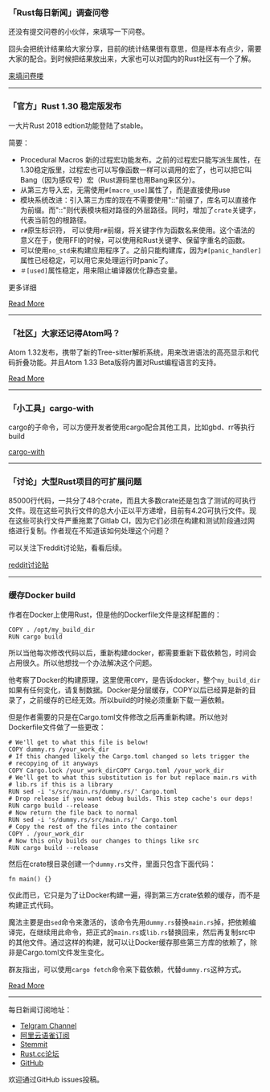 ### 「Rust每日新闻」调查问卷

还没有提交问卷的小伙伴，来填写一下问卷。

回头会把统计结果给大家分享，目前的统计结果很有意思，但是样本有点少，需要大家的配合。到时候把结果放出来，大家也可以对国内的Rust社区有一个了解。

[ 来填问卷喽 ]( https://wj.qq.com/s/2801182/f890 )

---

### 「官方」Rust 1.30 稳定版发布

一大片Rust 2018 edtion功能登陆了stable。

简要：

-  Procedural Macros 新的过程宏功能发布。之前的过程宏只能写派生属性，在1.30稳定版里，过程宏也可以写像函数一样可以调用的宏了，也可以把它叫Bang（因为感叹号）宏（Rust源码里也用Bang来区分）。
-  从第三方导入宏，无需使用`#[macro_use]`属性了，而是直接使用use
-  模块系统改进：引入第三方库的现在不需要使用"::"前缀了，库名可以直接作为前缀。而"::"则代表模块相对路径的外层路径。同时，增加了`crate`关键字，代表当前包的根路径。
- `r#`原生标识符， 可以使用`r#`前缀，将关键字作为函数名来使用。这个语法的意义在于，使用FFI的时候，可以使用和Rust关键字、保留字重名的函数。
-  可以使用`no_std`来构建应用程序了。之前只能构建库，因为`#[panic_handler]`属性已经稳定，可以用它来处理运行时panic了。
- `＃[used]`属性稳定，用来阻止编译器优化静态变量。

更多详细

[Read More](https://blog.rust-lang.org/2018/10/25/Rust-1.30.0.html)

---

### 「社区」大家还记得Atom吗？

Atom 1.32发布，携带了新的Tree-sitter解析系统，用来改进语法的高亮显示和代码折叠功能。并且Atom 1.33 Beta版将内置对Rust编程语言的支持。

[ Read More ](http://blog.atom.io/2018/10/23/atom-1-32.html)

---

### 「小工具」cargo-with

cargo的子命令，可以方便开发者使用cargo配合其他工具，比如gbd、rr等执行build

[cargo-with](https://github.com/cbourjau/cargo-with)

---

### 「讨论」大型Rust项目的可扩展问题

85000行代码，一共分了48个crate，而且大多数crate还是包含了测试的可执行文件。现在这些可执行文件的总大小正以平方递增，目前有4.2G可执行文件。现在这些可执行文件严重拖累了Gitlab CI，因为它们必须在构建和测试阶段通过网络进行复制。作者现在不知道该如何处理这个问题？

可以关注下reddit讨论贴，看看后续。

[reddit讨论贴](https://www.reddit.com/r/rust/comments/9rb4fq/problems_scaling_a_large_multicrate_rust_project/e8fngcd/)

---

### 缓存Docker build

作者在Docker上使用Rust，但是他的Dockerfile文件是这样配置的：

```
COPY . /opt/my_build_dir
RUN cargo build
```

所以当他每次修改代码以后，重新构建docker，都需要重新下载依赖包，时间会占用很久。所以他想找一个办法解决这个问题。

他考察了Docker的构建原理，这里使用`COPY`，是告诉docker，整个`my_build_dir`如果有任何变化，请复制数据。Docker是分层缓存，COPY以后已经算是新的目录了，之前缓存的已经无效。所以build的时候必须重新下载一遍依赖。

但是作者需要的只是在Cargo.toml文件修改之后再重新构建。所以他对Dockerfile文件做了一些更改：

```
# We'll get to what this file is below!
COPY dummy.rs /your_work_dir
# If this changed likely the Cargo.toml changed so lets trigger the
# recopying of it anyways
COPY Cargo.lock /your_work_dirCOPY Cargo.toml /your_work_dir
# We'll get to what this substitution is for but replace main.rs with
# lib.rs if this is a library
RUN sed -i 's/src/main.rs/dummy.rs/' Cargo.toml
# Drop release if you want debug builds. This step cache's our deps!
RUN cargo build --release
# Now return the file back to normal
RUN sed -i 's/dummy.rs/src/main.rs/' Cargo.toml
# Copy the rest of the files into the container
COPY . /your_work_dir
# Now this only builds our changes to things like src
RUN cargo build --release
```

然后在crate根目录创建一个`dummy.rs`文件，里面只包含下面代码：

```
fn main() {}
```

仅此而已，它只是为了让Docker构建一遍，得到第三方crate依赖的缓存，而不是构建正式代码。

魔法主要是由`sed`命令来激活的，该命令先用`dummy.rs`替换`main.rs`掉，把依赖编译完，在继续用此命令，把正式的`main.rs`或`lib.rs`替换回来，然后再复制src中的其他文件。通过这样的构建，就可以让Docker缓存那些第三方库的依赖了，除非是Cargo.toml文件发生变化。

群友指出，可以使用`cargo fetch`命令来下载依赖，代替`dummy.rs`这种方式。

[Read More](https://mgattozzi.com/caching-rust-docker-builds/)

---


每日新闻订阅地址：

- [Telgram Channel](https://t.me/rust_daily_news )
- [阿里云语雀订阅](https://www.yuque.com/chaosbot/rustnews)
- [Stemmit](https://steemit.com/@blackanger)
- [Rust.cc论坛](https://rust.cc)
- [GitHub](https://github.com/RustStudy/rust_daily_news)

欢迎通过GitHub issues投稿。
